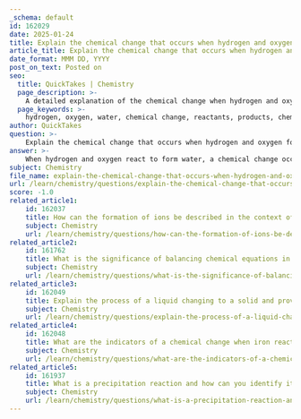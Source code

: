 ```yaml
---
_schema: default
id: 162029
date: 2025-01-24
title: Explain the chemical change that occurs when hydrogen and oxygen form water.
article_title: Explain the chemical change that occurs when hydrogen and oxygen form water.
date_format: MMM DD, YYYY
post_on_text: Posted on
seo:
  title: QuickTakes | Chemistry
  page_description: >-
    A detailed explanation of the chemical change when hydrogen and oxygen react to form water, covering reactants, products, conservation of mass, and the nature of chemical bonds.
  page_keywords: >-
    hydrogen, oxygen, water, chemical change, reactants, products, chemical bonds, conservation of mass, exothermic reaction, combustion
author: QuickTakes
question: >-
    Explain the chemical change that occurs when hydrogen and oxygen form water.
answer: >-
    When hydrogen and oxygen react to form water, a chemical change occurs that transforms the reactants into a new substance with different properties. This reaction can be represented by the balanced chemical equation:\n\n$$\n2 \text{H}_2(g) + \text{O}_2(g) \rightarrow 2 \text{H}_2\text{O}(l)\n$$\n\n### Explanation of the Chemical Change\n\n1. **Reactants and Products**: In this reaction, the reactants are diatomic hydrogen gas ($\text{H}_2$) and diatomic oxygen gas ($\text{O}_2$). The product formed is liquid water ($\text{H}_2\text{O}$). The properties of water are significantly different from those of hydrogen and oxygen gases. For instance, water is a liquid at room temperature, while both hydrogen and oxygen are gases.\n\n2. **Chemical Bonds**: During the reaction, the chemical bonds between the hydrogen atoms in $\text{H}_2$ and the oxygen atoms in $\text{O}_2$ are broken. New bonds are formed between the hydrogen and oxygen atoms to create water molecules. This process involves the rearrangement of atoms, which is a hallmark of a chemical change.\n\n3. **Conservation of Mass**: The balanced equation shows that the number of atoms of each element is conserved. There are four hydrogen atoms and two oxygen atoms on both sides of the equation, adhering to the law of conservation of mass. This means that the total mass of the reactants equals the total mass of the products.\n\n4. **Chemical Properties**: The formation of water from hydrogen and oxygen is a demonstration of a chemical property of both elements. Hydrogen and oxygen can exist independently as gases, but when they react, they form a completely different substance—water—which has unique physical and chemical properties.\n\n5. **Exothermic Reaction**: The reaction between hydrogen and oxygen is exothermic, meaning it releases energy in the form of heat and light. This is why hydrogen combustion is often used as a fuel source.\n\nIn summary, the chemical change that occurs when hydrogen and oxygen form water involves the breaking and forming of chemical bonds, resulting in the creation of a new substance with distinct properties, while adhering to the principles of mass conservation.
subject: Chemistry
file_name: explain-the-chemical-change-that-occurs-when-hydrogen-and-oxygen-form-water.md
url: /learn/chemistry/questions/explain-the-chemical-change-that-occurs-when-hydrogen-and-oxygen-form-water
score: -1.0
related_article1:
    id: 162037
    title: How can the formation of ions be described in the context of ionization?
    subject: Chemistry
    url: /learn/chemistry/questions/how-can-the-formation-of-ions-be-described-in-the-context-of-ionization
related_article2:
    id: 161762
    title: What is the significance of balancing chemical equations in chemical reactions?
    subject: Chemistry
    url: /learn/chemistry/questions/what-is-the-significance-of-balancing-chemical-equations-in-chemical-reactions
related_article3:
    id: 162049
    title: Explain the process of a liquid changing to a solid and provide an example.
    subject: Chemistry
    url: /learn/chemistry/questions/explain-the-process-of-a-liquid-changing-to-a-solid-and-provide-an-example
related_article4:
    id: 162048
    title: What are the indicators of a chemical change when iron reacts with oxygen to form rust?
    subject: Chemistry
    url: /learn/chemistry/questions/what-are-the-indicators-of-a-chemical-change-when-iron-reacts-with-oxygen-to-form-rust
related_article5:
    id: 161937
    title: What is a precipitation reaction and how can you identify it?
    subject: Chemistry
    url: /learn/chemistry/questions/what-is-a-precipitation-reaction-and-how-can-you-identify-it
---
```


&nbsp;